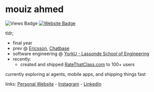 # mouiz ahmed

![Views Badge](https://komarev.com/ghpvc/?username=mouizahmed&label=Profile%20views&color=0e75b6&style=flat) [![Website Badge](https://img.shields.io/badge/website-mouizahmed.com-blue)](https://mouizahmed.com)

tldr;
- final year
- prev @ [Ericsson](https://www.ericsson.com/), [Chatbase](https://www.chatbase.co/)
- software engineering @ [YorkU - Lassonde School of Engineering](https://lassonde.yorku.ca/)
- recently:
    - created and shipped [RateThatClass.com](https://ratethatclass.com) to 100+ users

currently exploring ai agents, mobile apps, and shipping things fast

links: [Personal Website](https://mouizahmed.com/) - [Instagram](https://instagram.com/mza.vii) - [LinkedIn](https://linkedin.com/in/mouizahmed)
